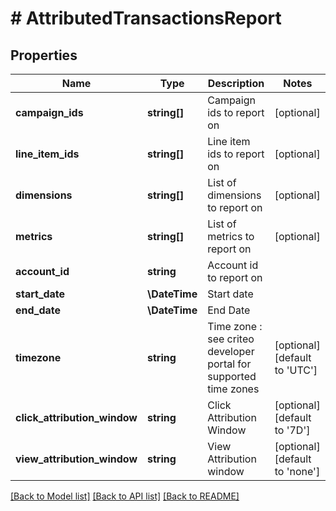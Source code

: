 # # AttributedTransactionsReport

## Properties

Name | Type | Description | Notes
------------ | ------------- | ------------- | -------------
**campaign_ids** | **string[]** | Campaign ids to report on | [optional]
**line_item_ids** | **string[]** | Line item ids to report on | [optional]
**dimensions** | **string[]** | List of dimensions to report on | [optional]
**metrics** | **string[]** | List of metrics to report on | [optional]
**account_id** | **string** | Account id to report on |
**start_date** | **\DateTime** | Start date |
**end_date** | **\DateTime** | End Date |
**timezone** | **string** | Time zone : see criteo developer portal for supported time zones | [optional] [default to 'UTC']
**click_attribution_window** | **string** | Click Attribution Window | [optional] [default to '7D']
**view_attribution_window** | **string** | View Attribution window | [optional] [default to 'none']

[[Back to Model list]](../../README.md#models) [[Back to API list]](../../README.md#endpoints) [[Back to README]](../../README.md)
